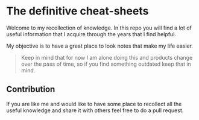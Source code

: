 # The definitive cheat-sheets
Welcome to my recollection of knowledge. In this repo you will find a lot of useful information that I acquire through the years that I find helpful.

My objective is to have a great place to look notes that make my life easier.

> Keep in mind that for now I am alone doing this and products change over the pass of time, so if you find something outdated keep that in mind.

## Contribution
If you are like me and would like to have some place to recollect all the useful knowledge and share it with others feel free to do a pull request.